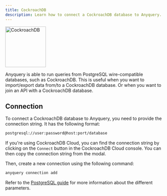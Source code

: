 ```yaml
---
title: CockroachDB
description: Learn how to connect a CockroachDB database to Anyquery.
---
```


<img src="/icons/cockroachdb.svg" alt="CockroachDB" width="128" />

Anyquery is able to run queries from PostgreSQL wire-compatible databases, such as CockroachDB. This is useful when you want to import/export data from/to a CockroachDB database. Or when you want to join an API with a CockroachDB database.

## Connection

To connect a CockroachDB database to Anyquery, you need to provide the connection string. It has the following format:

```txt
postgresql://user:password@host:port/database
```

If you're using CockroachDB Cloud, you can find the connection string by clicking on the `Connect` button in the CockroachDB Cloud console. You can then copy the connection string from the modal.

Then, create a new connection using the following command:

```bash
anyquery connection add
```

Refer to the [PostgreSQL guide](../postgresql) for more information about the different parameters.
